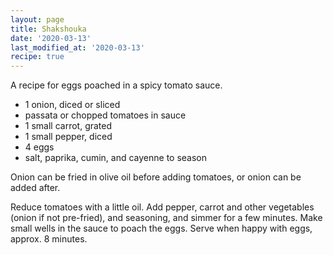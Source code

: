 ```yaml
---
layout: page
title: Shakshouka
date: '2020-03-13'
last_modified_at: '2020-03-13'
recipe: true
---
```


A recipe for eggs poached in a spicy tomato sauce.

* 1 onion, diced or sliced
* passata or chopped tomatoes in sauce
* 1 small carrot, grated
* 1 small pepper, diced
* 4 eggs
* salt, paprika, cumin, and cayenne to season

Onion can be fried in olive oil before adding tomatoes, or onion can be added after.

Reduce tomatoes with a little oil. Add pepper, carrot and other vegetables (onion if not pre-fried), and seasoning, and simmer for a few minutes. Make small wells in the sauce to poach the eggs. Serve when happy with eggs, approx. 8 minutes.
